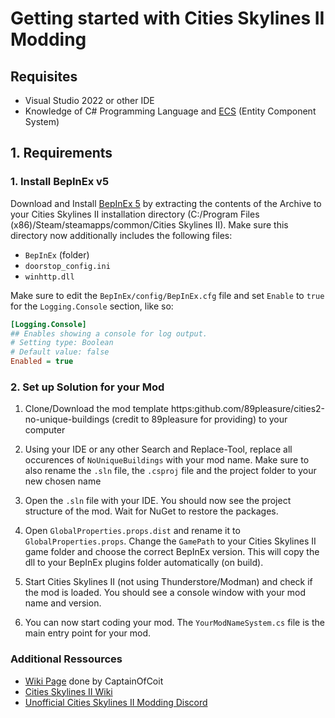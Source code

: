 ﻿# Getting started with Cities Skylines II Modding


## Requisites

- Visual Studio 2022 or other IDE
- Knowledge of C# Programming Language and [ECS](https://wiki.ciim.dev/guides/ecs.html) (Entity Component System)

## 1. Requirements

### 1. Install BepInEx v5

Download and Install [BepInEx 5](https://thunderstore.io/c/cities-skylines-ii/p/BepInEx/BepInExPack/) by extracting the contents of the Archive to your Cities Skylines II installation directory (C:/Program Files (x86)/Steam/steamapps/common/Cities Skylines II). Make sure this directory now additionally includes the following files:

- `BepInEx` (folder)
- `doorstop_config.ini`
- `winhttp.dll`

Make sure to edit the `BepInEx/config/BepInEx.cfg` file and set `Enable` to `true` for the `Logging.Console` section, like so:

```cfg
[Logging.Console]
## Enables showing a console for log output.
# Setting type: Boolean
# Default value: false
Enabled = true
```



### 2. Set up Solution for your Mod
1. Clone/Download the mod template https:github.com/89pleasure/cities2-no-unique-buildings (credit to 89pleasure for providing) to your computer


2. Using your IDE or any other Search and Replace-Tool, replace all occurences of `NoUniqueBuildings` with your mod name. Make sure to also rename the `.sln` file, the `.csproj` file and the project folder to your new chosen name


3. Open the `.sln` file with your IDE. You should now see the project structure of the mod. Wait for NuGet to restore the packages.


4. Open `GlobalProperties.props.dist` and rename it to `GlobalProperties.props`. Change the `GamePath` to your Cities Skylines II game folder and choose the correct BepInEx version. This will copy the dll to your BepInEx plugins folder automatically (on build).

5. Start Cities Skylines II (not using Thunderstore/Modman) and check if the mod is loaded. You should see a console window with your mod name and version. 

6. You can now start coding your mod. The `YourModNameSystem.cs` file is the main entry point for your mod.


### Additional Ressources

- [Wiki Page](https://wiki.ciim.dev/) done by CaptainOfCoit
- [Cities Skylines II Wiki](https://cs2.paradoxwikis.com/Cities_Skylines_II_Wiki)
- [Unofficial Cities Skylines II Modding Discord](https://discord.gg/vd7HXnpPJf)
